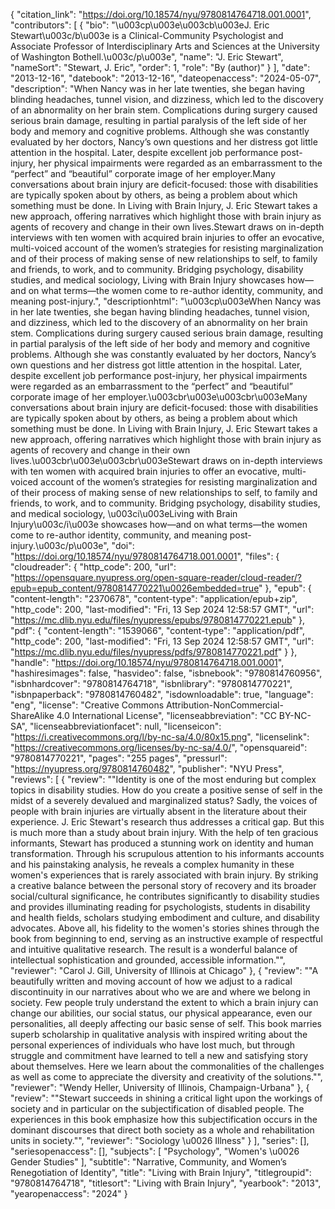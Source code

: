 {
   "citation_link": "https://doi.org/10.18574/nyu/9780814764718.001.0001",
   "contributors": [
     {
       "bio": "\u003cp\u003e\u003cb\u003eJ. Eric Stewart\u003c/b\u003e is a Clinical-Community Psychologist and Associate Professor of Interdisciplinary Arts and Sciences at the University of Washington Bothell.\u003c/p\u003e",
       "name": "J. Eric   Stewart",
       "nameSort": "Stewart, J. Eric",
       "order": 1,
       "role": "By (author)"
     }
   ],
   "date": "2013-12-16",
   "datebook": "2013-12-16",
   "dateopenaccess": "2024-05-07",
   "description": "When Nancy was in her late twenties, she began having blinding headaches, tunnel vision, and dizziness, which led to the discovery of an abnormality on her brain stem. Complications during surgery caused serious brain damage, resulting in partial paralysis of the left side of her body and memory and cognitive problems. Although she was constantly evaluated by her doctors, Nancy’s own questions and her distress got little attention in the hospital. Later, despite excellent job performance post-injury, her physical impairments were regarded as an embarrassment to the “perfect” and “beautiful” corporate image of her employer.Many conversations about brain injury are deficit-focused: those with disabilities are typically spoken about by others, as being a problem about which something must be done. In Living with Brain Injury, J. Eric Stewart takes a new approach, offering narratives which highlight those with brain injury as agents of recovery and change in their own lives.Stewart draws on in-depth interviews with ten women with acquired brain injuries to offer an evocative, multi-voiced account of the women’s strategies for resisting marginalization and of their process of making sense of new relationships to self, to family and friends, to work, and to community. Bridging psychology, disability studies, and medical sociology, Living with Brain Injury showcases how—and on what terms—the women come to re-author identity, community, and meaning post-injury.",
   "descriptionhtml": "\u003cp\u003eWhen Nancy was in her late twenties, she began having blinding headaches, tunnel vision, and dizziness, which led to the discovery of an abnormality on her brain stem. Complications during surgery caused serious brain damage, resulting in partial paralysis of the left side of her body and memory and cognitive problems. Although she was constantly evaluated by her doctors, Nancy’s own questions and her distress got little attention in the hospital. Later, despite excellent job performance post-injury, her physical impairments were regarded as an embarrassment to the “perfect” and “beautiful” corporate image of her employer.\u003cbr\u003e\u003cbr\u003eMany conversations about brain injury are deficit-focused: those with disabilities are typically spoken about by others, as being a problem about which something must be done. In Living with Brain Injury, J. Eric Stewart takes a new approach, offering narratives which highlight those with brain injury as agents of recovery and change in their own lives.\u003cbr\u003e\u003cbr\u003eStewart draws on in-depth interviews with ten women with acquired brain injuries to offer an evocative, multi-voiced account of the women’s strategies for resisting marginalization and of their process of making sense of new relationships to self, to family and friends, to work, and to community. Bridging psychology, disability studies, and medical sociology, \u003ci\u003eLiving with Brain Injury\u003c/i\u003e showcases how—and on what terms—the women come to re-author identity, community, and meaning post-injury.\u003c/p\u003e",
   "doi": "https://doi.org/10.18574/nyu/9780814764718.001.0001",
   "files": {
     "cloudreader": {
       "http_code": 200,
       "url": "https://opensquare.nyupress.org/open-square-reader/cloud-reader/?epub=epub_content/9780814770221\u0026embedded=true"
     },
     "epub": {
       "content-length": "2370678",
       "content-type": "application/epub+zip",
       "http_code": 200,
       "last-modified": "Fri, 13 Sep 2024 12:58:57 GMT",
       "url": "https://mc.dlib.nyu.edu/files/nyupress/epubs/9780814770221.epub"
     },
     "pdf": {
       "content-length": "1539066",
       "content-type": "application/pdf",
       "http_code": 200,
       "last-modified": "Fri, 13 Sep 2024 12:58:57 GMT",
       "url": "https://mc.dlib.nyu.edu/files/nyupress/pdfs/9780814770221.pdf"
     }
   },
   "handle": "https://doi.org/10.18574/nyu/9780814764718.001.0001",
   "hashiresimages": false,
   "hasvideo": false,
   "isbnebook": "9780814760956",
   "isbnhardcover": "9780814764718",
   "isbnlibrary": "9780814770221",
   "isbnpaperback": "9780814760482",
   "isdownloadable": true,
   "language": "eng",
   "license": "Creative Commons Attribution-NonCommercial-ShareAlike 4.0 International License",
   "licenseabbreviation": "CC BY-NC-SA",
   "licenseabbreviationfacet": null,
   "licenseicon": "https://i.creativecommons.org/l/by-nc-sa/4.0/80x15.png",
   "licenselink": "https://creativecommons.org/licenses/by-nc-sa/4.0/",
   "opensquareid": "9780814770221",
   "pages": "255 pages",
   "pressurl": "https://nyupress.org/9780814760482",
   "publisher": "NYU Press",
   "reviews": [
     {
       "review": "\"Identity is one of the most enduring but complex topics in disability studies. How do you create a positive sense of self in the midst of a severely devalued and marginalized status? Sadly, the voices of people with brain injuries are virtually absent in the literature about their experience. J. Eric Stewart's research thus addresses a critical gap. But this is much more than a study about brain injury. With the help of ten gracious informants, Stewart has produced a stunning work on identity and human transformation. Through his scrupulous attention to his informants accounts and his painstaking analysis, he reveals a complex humanity in these women's experiences that is rarely associated with brain injury. By striking a creative balance between the personal story of recovery and its broader social/cultural significance, he contributes significantly to disability studies and provides illuminating reading for psychologists, students in disability and health fields, scholars studying embodiment and culture, and disability advocates. Above all, his fidelity to the women's stories shines through the book from beginning to end, serving as an instructive example of respectful and intuitive qualitative research. The result is a wonderful balance of intellectual sophistication and grounded, accessible information.\"",
       "reviewer": "Carol J. Gill, University of Illinois at Chicago"
     },
     {
       "review": "\"A beautifully written and moving account of how we adjust to a radical discontinuity in our narratives about who we are and where we belong in society. Few people truly understand the extent to which a brain injury can change our abilities, our social status, our physical appearance, even our personalities, all deeply affecting our basic sense of self. This book marries superb scholarship in qualitative analysis with inspired writing about the personal experiences of individuals who have lost much, but through struggle and commitment have learned to tell a new and satisfying story about themselves. Here we learn about the commonalities of the challenges as well as come to appreciate the diversity and creativity of the solutions.\"",
       "reviewer": "Wendy Heller, University of Illinois, Champaign-Urbana"
     },
     {
       "review": "\"Stewart succeeds in shining a critical light upon the workings of society and in particular on the subjectification of disabled people. The experiences in this book emphasize how this subjectification occurs in the dominant discourses that direct both society as a whole and rehabilitation units in society.\"",
       "reviewer": "Sociology \u0026 Illness"
     }
   ],
   "series": [],
   "seriesopenaccess": [],
   "subjects": [
     "Psychology",
     "Women's \u0026 Gender Studies"
   ],
   "subtitle": "Narrative, Community, and Women’s Renegotiation of Identity",
   "title": "Living with Brain Injury",
   "titlegroupid": "9780814764718",
   "titlesort": "Living with Brain Injury",
   "yearbook": "2013",
   "yearopenaccess": "2024"
 }
